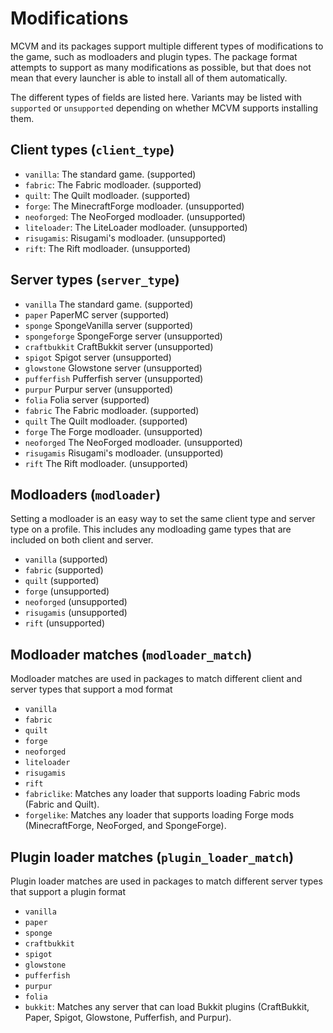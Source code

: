 # Modifications

MCVM and its packages support multiple different types of modifications to the game, such as modloaders and plugin types. The package format attempts to support as many modifications as possible, but that does not mean that every launcher is able to install all of them automatically.

The different types of fields are listed here. Variants may be listed with `supported` or `unsupported` depending on whether MCVM supports installing them.

## Client types (`client_type`)

- `vanilla`: The standard game. (supported)
- `fabric`: The Fabric modloader. (supported)
- `quilt`: The Quilt modloader. (supported)
- `forge`: The MinecraftForge modloader. (unsupported)
- `neoforged`: The NeoForged modloader. (unsupported)
- `liteloader`: The LiteLoader modloader. (unsupported)
- `risugamis`: Risugami's modloader. (unsupported)
- `rift`: The Rift modloader. (unsupported)

## Server types (`server_type`)

- `vanilla` The standard game. (supported)
- `paper` PaperMC server (supported)
- `sponge` SpongeVanilla server (supported)
- `spongeforge` SpongeForge server (unsupported)
- `craftbukkit` CraftBukkit server (unsupported)
- `spigot` Spigot server (unsupported)
- `glowstone` Glowstone server (unsupported)
- `pufferfish` Pufferfish server (unsupported)
- `purpur` Purpur server (unsupported)
- `folia` Folia server (supported)
- `fabric` The Fabric modloader. (supported)
- `quilt` The Quilt modloader. (supported)
- `forge` The Forge modloader. (unsupported)
- `neoforged` The NeoForged modloader. (unsupported)
- `risugamis` Risugami's modloader. (unsupported)
- `rift` The Rift modloader. (unsupported)

## Modloaders (`modloader`)

Setting a modloader is an easy way to set the same client type and server type on a profile. This includes any modloading game types that are included on both client and server.

- `vanilla` (supported)
- `fabric` (supported)
- `quilt` (supported)
- `forge` (unsupported)
- `neoforged` (unsupported)
- `risugamis` (unsupported)
- `rift` (unsupported)

## Modloader matches (`modloader_match`)

Modloader matches are used in packages to match different client and server types that support a mod format

- `vanilla`
- `fabric`
- `quilt`
- `forge`
- `neoforged`
- `liteloader`
- `risugamis`
- `rift`
- `fabriclike`: Matches any loader that supports loading Fabric mods (Fabric and Quilt).
- `forgelike`: Matches any loader that supports loading Forge mods (MinecraftForge, NeoForged, and SpongeForge).

## Plugin loader matches (`plugin_loader_match`)

Plugin loader matches are used in packages to match different server types that support a plugin format

- `vanilla`
- `paper`
- `sponge`
- `craftbukkit`
- `spigot`
- `glowstone`
- `pufferfish`
- `purpur`
- `folia`
- `bukkit`: Matches any server that can load Bukkit plugins (CraftBukkit, Paper, Spigot, Glowstone, Pufferfish, and Purpur).
